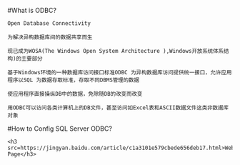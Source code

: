 #What is ODBC?

	Open Database Connectivity

	为解决异构数据库间的数据共享而生

	现已成为WOSA(The Windows Open System Architecture ),Windows开放系统体系结构)的主要部分

	基于Windows环境的一种数据库访问接口标准ODBC 为异构数据库访问提供统一接口，允许应用程序以SQL 为数据存取标准，存取不同DBMS管理的数据

	使应用程序直接操纵DB中的数据，免除随DB的改变而改变

	用ODBC可以访问各类计算机上的DB文件，甚至访问如Excel表和ASCII数据文件这类非数据库对象

#How to Config SQL Server ODBC?

	<h3 src=https://jingyan.baidu.com/article/c1a3101e579cbede656deb17.html>Web Page</h3>

